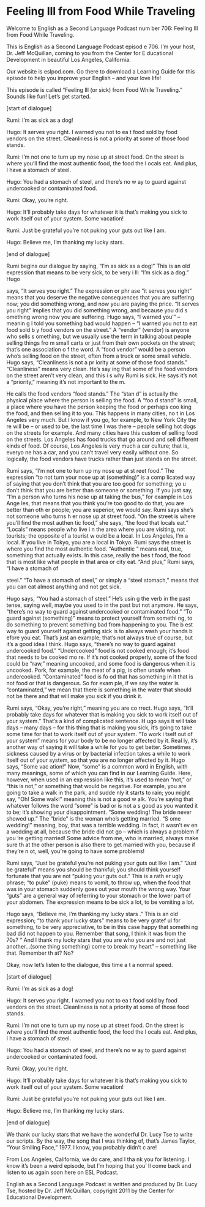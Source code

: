 # Feeling Ill from Food While Traveling

Welcome to English as a Second Language Podcast num ber 706: Feeling Ill from Food While Traveling. 

This is English as a Second Language Podcast episod e 706.  I’m your host, Dr. Jeff McQuillan, coming to you from the Center for E ducational Development in beautiful Los Angeles, California. 

Our website is eslpod.com.  Go there to download a Learning Guide for this episode to help you improve your English – and your  love life! 

This episode is called “Feeling Ill (or sick) from Food While Traveling.”  Sounds like fun!  Let’s get started. 

[start of dialogue] 

Rumi:  I’m as sick as a dog! 

Hugo:  It serves you right.  I warned you not to ea t food sold by food vendors on the street.  Cleanliness is not a priority at some of those food stands. 

Rumi:  I’m not one to turn up my nose up at street food.  On the street is where you’ll find the most authentic food, the food the l ocals eat.  And plus, I have a stomach of steel. 

Hugo:  You had a stomach of steel, and there’s no w ay to guard against undercooked or contaminated food.   

Rumi:  Okay, you’re right. 

Hugo:  It’ll probably take days for whatever it is that’s making you sick to work itself out of your system.  Some vacation! 

Rumi:  Just be grateful you’re not puking your guts  out like I am.   

Hugo:  Believe me, I’m thanking my lucky stars. 

[end of dialogue] 

Rumi begins our dialogue by saying, “I’m as sick as  a dog!”  This is an old expression that means to be very sick, to be very i ll: “I’m sick as a dog.”  Hugo  

says, “It serves you right.”  The expression or phr ase “it serves you right” means that you deserve the negative consequences that you  are suffering now; you did something wrong, and now you are paying the price.  “It serves you right” implies that you did something wrong, and because you did s omething wrong now you are suffering.  Hugo says, “I warned you’” – meanin g I told you something bad would happen – “I warned you not to eat food sold b y food vendors on the street.”  A “vendor” (vendor) is anyone who sells s omething, but we usually use the term in talking about people selling things fro m small carts or just from their own pockets on the street; that’s one association o f the word.  A “food vendor” would be a person who’s selling food on the street,  often from a truck or some small vehicle.  Hugo says, “Cleanliness is not a pr iority at some of those food stands.”  “Cleanliness” means very clean.  He’s say ing that some of the food vendors on the street aren’t very clean, and this i s why Rumi is sick.  He says it’s not a “priority,” meaning it’s not important to the m.   

He calls the food vendors “food stands.”  The “stan d” is actually the physical place where the person is selling the food.  A “foo d stand” is small, a place where you have the person keeping the food or perhaps coo king the food, and then selling it to you.  This happens in many cities, no t in Los Angeles very much.  But I know if you go, for example, to New York City the re will be – or used to be, the last time I was there – people selling hot dogs on the streets for example.  And many cities have this custom of selling food on the  streets.  Los Angeles has food trucks that go around and sell different kinds  of food.  Of course, Los Angeles is very much a car culture; that is, everyo ne has a car, and you can’t travel very easily without one.  So logically, the food vendors have trucks rather than just stands on the street. 

Rumi says, “I’m not one to turn up my nose up at st reet food.”  The expression “to not turn your nose up at (something)” is a comp licated way of saying that you don’t think that you are too good for something; yo u don’t think that you are better than someone or something.  If you just say,  “I’m a person who turns his nose up at taking the bus,” for example in Los Ange les, that means that you think you’re too good to do that, you are better than oth er people; you are superior, we would say.  Rumi says she’s not someone who turns h er nose up at street food. “On the street is where you’ll find the most authen tic food,” she says, “the food that locals eat.”  “Locals” means people who live i n the area where you are visiting, not tourists; the opposite of a tourist w ould be a local.  In Los Angeles, I’m a local.  If you live in Tokyo, you are a local  in Tokyo.  Rumi says the street is where you find the most authentic food.  “Authentic ” means real, true, something that actually exists.  In this case, really the bes t food, the food that is most like what people in that area or city eat.  “And plus,” Rumi says, “I have a stomach of  

steel.”  “To have a stomach of steel,” or simply a “steel stomach,” means that you can eat almost anything and not get sick. 

Hugo says, “You had a stomach of steel.”  He’s usin g the verb in the past tense, saying well, maybe you used to in the past but not anymore.  He says, “there’s no way to guard against undercooked or contaminated  food.”  “To guard against (something)” means to protect yourself from somethi ng, to do something to prevent something bad from happening to you.  The b est way to guard yourself against getting sick is to always wash your hands b efore you eat.  That’s just an example; that’s not always true of course, but it’s  a good idea I think.  Hugo says, “there’s no way to guard against undercooked food.”   “Undercooked” food is not cooked enough; it’s food that needs to be cooked mo re.  If it’s not cooked properly, some of the food could be “raw,” meaning uncooked, and some food is dangerous when it is uncooked.  Pork, for example, the meat of a pig, is often unsafe when undercooked.  “Contaminated” food is fo od that has something in it that is not food or that is dangerous.  So for exam ple, if we say the water is “contaminated,” we mean that there is something in the water that should not be there and that will make you sick if you drink it. 

Rumi says, “Okay, you’re right,” meaning you are co rrect.  Hugo says, “It’ll probably take days for whatever that is making you sick to work itself out of your system.”  That’s a kind of complicated sentence.  H ugo says it will take days – many days – for this thing that is making you sick,  it’s going to take some time for that to work itself out of your system.  “To work i tself out of your system” means for your body to be no longer affected by it.  Real ly, it’s another way of saying it will take a while for you to get better.  Sometimes , sickness caused by a virus or by bacterial infection takes a while to work itself  out of your system, so that you are no longer affected by it.  Hugo says, “Some vac ation!”  Now, “some” is a common word in English, with many meanings, some of  which you can find in our Learning Guide.  Here, however, when used in an exp ression like this, it’s used to mean “not,” or “this is not,” or something that would be negative.  For example, you are going to take a walk in the park, and sudde nly it starts to rain; you might say, “Oh!  Some walk!” meaning this is not a good w alk.  You’re saying that whatever follows the word “some” is bad or is not a s good as you wanted it to be; it’s showing your disappointment.  “Some wedding!  The bride never showed up.” The “bride” is the woman who’s getting married.  “S ome wedding!” meaning, boy, that was a terrible wedding.  In fact, it wasn’t ev en a wedding at all, because the bride did not go – which is always a problem if you ’re getting married!  Some advice from me, who is married, always make sure th at the other person is also there to get married with you, because if they’re n ot, well, you’re going to have some problems! 

Rumi says, “Just be grateful you’re not puking your  guts out like I am.”  “Just be grateful” means you should be thankful; you should think yourself fortunate that you are not “puking your guts out.”  This is a rath er ugly phrase; “to puke” (puke) means to vomit, to throw up, when the food that was  in your stomach suddenly goes out your mouth the wrong way.  Your “guts” are  a general way of referring to your stomach or the lower part of your abdomen.  The expression means to be sick a lot, to be vomiting a lot. 

Hugo says, “Believe me, I’m thanking my lucky stars .”  This is an old expression; “to thank your lucky stars” means to be very gratef ul for something, to be very appreciative, to be in this case happy that somethi ng bad did not happen to you. Remember that song, I think it was from the 70s?  “ And I thank my lucky stars that you are who you are and not just another…(some thing something) come to break my heart” – something like that.  Remember th at?  No? 

Okay, now let’s listen to the dialogue, this time a t a normal speed. 

[start of dialogue] 

Rumi:  I’m as sick as a dog! 

Hugo:  It serves you right.  I warned you not to ea t food sold by food vendors on the street.  Cleanliness is not a priority at some of those food stands. 

Rumi:  I’m not one to turn up my nose up at street food.  On the street is where you’ll find the most authentic food, the food the l ocals eat.  And plus, I have a stomach of steel. 

Hugo:  You had a stomach of steel, and there’s no w ay to guard against undercooked or contaminated food.   

Rumi:  Okay, you’re right. 

Hugo:  It’ll probably take days for whatever it is that’s making you sick to work itself out of your system.  Some vacation! 

Rumi:  Just be grateful you’re not puking your guts  out like I am.   

Hugo:  Believe me, I’m thanking my lucky stars. 

[end of dialogue] 

We thank our lucky stars that we have the wonderful  Dr. Lucy Tse to write our scripts.  By the way, the song that I was thinking of, that’s James Taylor, “Your Smiling Face,” 1977.  I know, you probably didn’t c are!   

From Los Angeles, California, we do care, and I tha nk you for listening.  I know it’s been a weird episode, but I’m hoping that you’ ll come back and listen to us again soon here on ESL Podcast. 

English as a Second Language Podcast is written and  produced by Dr. Lucy Tse, hosted by Dr. Jeff McQuillan, copyright 2011 by the  Center for Educational Development.


